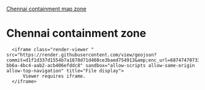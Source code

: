 <a href="https://render.githubusercontent.com/view/geojson?commit=d1f1d337d1554b7a1878d71d408ce3baed754913&amp;enc_url=68747470733a2f2f7261772e67697468756275736572636f6e74656e742e636f6d2f656c73656173616d612f6368636f76696431392f643166316433333764313535346237613138373864373164343038636533626165643735343931332f636f6e7461696e6d656e747a6f6e652e67656f6a736f6e&amp;nwo=elseasama%2Fchcovid19&amp;path=containmentzone.geojson&amp;repository_id=253202620&amp;repository_type=Repository#dace31c5-bb6a-4bc4-aab2-acb406efddc8">Chennai containment map zone</a> 

 
<!DOCTYPE html>
<html>
<body>

<h1>Chennai containment zone</h1>

      <iframe class="render-viewer " src="https://render.githubusercontent.com/view/geojson?commit=d1f1d337d1554b7a1878d71d408ce3baed754913&amp;enc_url=68747470733a2f2f7261772e67697468756275736572636f6e74656e742e636f6d2f656c73656173616d612f6368636f76696431392f643166316433333764313535346237613138373864373164343038636533626165643735343931332f636f6e7461696e6d656e747a6f6e652e67656f6a736f6e&amp;nwo=elseasama%2Fchcovid19&amp;path=containmentzone.geojson&amp;repository_id=253202620&amp;repository_type=Repository#dace31c5-bb6a-4bc4-aab2-acb406efddc8" sandbox="allow-scripts allow-same-origin allow-top-navigation" title="File display">
          Viewer requires iframe.
      </iframe>
   

</body>
</html>
